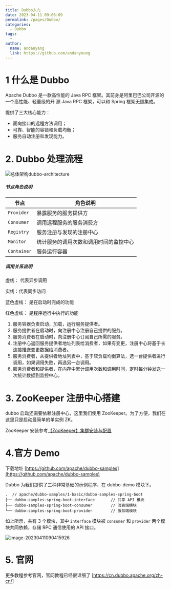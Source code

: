 ```yaml
---
title: Dubbo入门
date: 2023-04-11 09:06:09
permalink: /pages/Dubbo/
categories:
  - Dubbo
tags:
  -
author:
  name: andanyang
  link: https://github.com/andanyoung
---
```


# 1 什么是 Dubbo

Apache Dubbo 是一款高性能的 Java RPC 框架。其前身是阿里巴巴公司开源的一个高性能、轻量级的开 源 Java RPC 框架，可以和 Spring 框架无缝集成。

提供了三大核心能力：

- 面向接口的远程方法调用；
- 可靠、智能的容错和负载均衡；
- 服务自动注册和发现能力。

# 2. Dubbo 处理流程

![总体架构dubbo-architecture](http://md7.admin4j.com/blog/Dubbodubbo-architecture.jpg)

##### 节点角色说明

| 节点        | 角色说明                               |
| ----------- | -------------------------------------- |
| `Provider`  | 暴露服务的服务提供方                   |
| `Consumer`  | 调用远程服务的服务消费方               |
| `Registry`  | 服务注册与发现的注册中心               |
| `Monitor`   | 统计服务的调用次数和调用时间的监控中心 |
| `Container` | 服务运行容器                           |

##### 调用关系说明

虚线： 代表异步调用

实线：代表同步访问

蓝色虚线： 是在启动时完成的功能

红色虚线： 是程序运行中执行的功能

1. 服务容器负责启动，加载，运行服务提供者。
2. 服务提供者在启动时，向注册中心注册自己提供的服务。
3. 服务消费者在启动时，向注册中心订阅自己所需的服务。
4. 注册中心返回服务提供者地址列表给消费者，如果有变更，注册中心将基于长连接推送变更数据给消费者。
5. 服务消费者，从提供者地址列表中，基于软负载均衡算法，选一台提供者进行调用，如果调用失败，再选另一台调用。
6. 服务消费者和提供者，在内存中累计调用次数和调用时间，定时每分钟发送一次统计数据到监控中心。

# 3. ZooKeeper 注册中心搭建

dubbo 启动还需要依赖注册中心，这里我们使用 ZooKeeper。为了方便，我们在这里只是启动最简单的单实例 ZK。

ZooKeeper 安装参考[【ZooKeeper】集群安装与配置](https://blog.csdn.net/agonie201218/article/details/114640359)

# 4.官方 Demo

下载地址 [https://github.com/apache/dubbo-samples](https://github.com/apache/dubbo-samples)

Dubbo 为我们提供了三种非常基础的示例程序，在 dubbo-demo 模块下。

```fallback
.  // apache/dubbo-samples/1-basic/dubbo-samples-spring-boot
├── dubbo-samples-spring-boot-interface       // 共享 API 模块
├── dubbo-samples-spring-boot-consumer        // 消费端模块
└── dubbo-samples-spring-boot-provider        // 服务端模块
```

如上所示，共有 3 个模块，其中 `interface` 模块被 `consumer` 和 `provider` 两个模块共同依赖，存储 RPC 通信使用的 API 接口。

![image-20230411090415926](http://md7.admin4j.com/blog/Dubboimage-20230411090415926.png)

# 5. 官网

更多教程参考官网，官网教程已经很详细了 [https://cn.dubbo.apache.org/zh-cn/]
